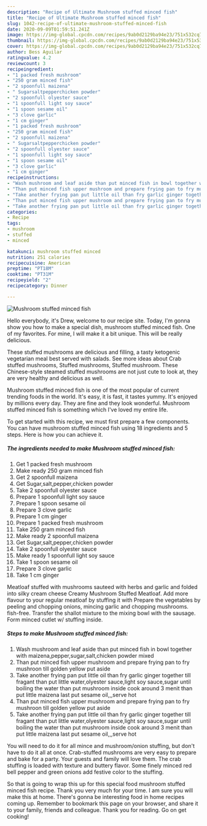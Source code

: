```yaml
---
description: "Recipe of Ultimate Mushroom stuffed minced fish"
title: "Recipe of Ultimate Mushroom stuffed minced fish"
slug: 1042-recipe-of-ultimate-mushroom-stuffed-minced-fish
date: 2020-09-09T01:59:51.241Z
image: https://img-global.cpcdn.com/recipes/9ab0d2129ba94e23/751x532cq70/mushroom-stuffed-minced-fish-recipe-main-photo.jpg
thumbnail: https://img-global.cpcdn.com/recipes/9ab0d2129ba94e23/751x532cq70/mushroom-stuffed-minced-fish-recipe-main-photo.jpg
cover: https://img-global.cpcdn.com/recipes/9ab0d2129ba94e23/751x532cq70/mushroom-stuffed-minced-fish-recipe-main-photo.jpg
author: Bess Aguilar
ratingvalue: 4.2
reviewcount: 3
recipeingredient:
- "1 packed fresh mushroom"
- "250 gram minced fish"
- "2 spoonfull maizena"
- " Sugarsaltpepperchicken powder"
- "2 spoonfull olyester sauce"
- "1 spoonfull light soy sauce"
- "1 spoon sesame oil"
- "3 clove garlic"
- "1 cm ginger"
- "1 packed fresh mushroom"
- "250 gram minced fish"
- "2 spoonfull maizena"
- " Sugarsaltpepperchicken powder"
- "2 spoonfull olyester sauce"
- "1 spoonfull light soy sauce"
- "1 spoon sesame oil"
- "3 clove garlic"
- "1 cm ginger"
recipeinstructions:
- "Wash mushroom and leaf aside than put minced fish in bowl together with maizena,pepper,sugar,salt,chicken powder mixed"
- "Than put minced fish upper mushroom and prepare frying pan to fry mushroon till golden yellow put aside"
- "Take another frying pan put little oil than fry garlic ginger together till fragant than put little water,olyester sauce,light soy sauce,sugar until boiling the water than put mushroom inside cook around 3 menit than put little maizena last put sesame oil,,,serve hot"
- "Than put minced fish upper mushroom and prepare frying pan to fry mushroon till golden yellow put aside"
- "Take another frying pan put little oil than fry garlic ginger together till fragant than put little water,olyester sauce,light soy sauce,sugar until boiling the water than put mushroom inside cook around 3 menit than put little maizena last put sesame oil,,,serve hot"
categories:
- Recipe
tags:
- mushroom
- stuffed
- minced

katakunci: mushroom stuffed minced 
nutrition: 251 calories
recipecuisine: American
preptime: "PT18M"
cooktime: "PT31M"
recipeyield: "2"
recipecategory: Dinner

---
```



![Mushroom stuffed minced fish](https://img-global.cpcdn.com/recipes/9ab0d2129ba94e23/751x532cq70/mushroom-stuffed-minced-fish-recipe-main-photo.jpg)

Hello everybody, it's Drew, welcome to our recipe site. Today, I'm gonna show you how to make a special dish, mushroom stuffed minced fish. One of my favorites. For mine, I will make it a bit unique. This will be really delicious.

These stuffed mushrooms are delicious and filling, a tasty ketogenic vegetarian meal best served with salads. See more ideas about Crab stuffed mushrooms, Stuffed mushrooms, Stuffed mushroom. These Chinese-style steamed stuffed mushrooms are not just cute to look at, they are very healthy and delicious as well.

Mushroom stuffed minced fish is one of the most popular of current trending foods in the world. It's easy, it is fast, it tastes yummy. It's enjoyed by millions every day. They are fine and they look wonderful. Mushroom stuffed minced fish is something which I've loved my entire life.


To get started with this recipe, we must first prepare a few components. You can have mushroom stuffed minced fish using 18 ingredients and 5 steps. Here is how you can achieve it.

<!--inarticleads1-->

##### The ingredients needed to make Mushroom stuffed minced fish:

1. Get 1 packed fresh mushroom
1. Make ready 250 gram minced fish
1. Get 2 spoonfull maizena
1. Get  Sugar,salt,pepper,chicken powder
1. Take 2 spoonfull olyester sauce
1. Prepare 1 spoonfull light soy sauce
1. Prepare 1 spoon sesame oil
1. Prepare 3 clove garlic
1. Prepare 1 cm ginger
1. Prepare 1 packed fresh mushroom
1. Take 250 gram minced fish
1. Make ready 2 spoonfull maizena
1. Get  Sugar,salt,pepper,chicken powder
1. Take 2 spoonfull olyester sauce
1. Make ready 1 spoonfull light soy sauce
1. Take 1 spoon sesame oil
1. Prepare 3 clove garlic
1. Take 1 cm ginger


Meatloaf stuffed with mushrooms sauteed with herbs and garlic and folded into silky cream cheese Creamy Mushroom Stuffed Meatloaf. Add more flavour to your regular meatloaf by stuffing it with Prepare the vegetables by peeling and chopping onions, mincing garlic and chopping mushrooms. fish-free. Transfer the shallot mixture to the mixing bowl with the sausage. Form minced cutlet w/ stuffing inside. 

<!--inarticleads2-->

##### Steps to make Mushroom stuffed minced fish:

1. Wash mushroom and leaf aside than put minced fish in bowl together with maizena,pepper,sugar,salt,chicken powder mixed
1. Than put minced fish upper mushroom and prepare frying pan to fry mushroon till golden yellow put aside
1. Take another frying pan put little oil than fry garlic ginger together till fragant than put little water,olyester sauce,light soy sauce,sugar until boiling the water than put mushroom inside cook around 3 menit than put little maizena last put sesame oil,,,serve hot
1. Than put minced fish upper mushroom and prepare frying pan to fry mushroon till golden yellow put aside
1. Take another frying pan put little oil than fry garlic ginger together till fragant than put little water,olyester sauce,light soy sauce,sugar until boiling the water than put mushroom inside cook around 3 menit than put little maizena last put sesame oil,,,serve hot


You will need to do it for all mince and mushroom/onion stuffing, but don&#39;t have to do it all at once. Crab-stuffed mushrooms are very easy to prepare and bake for a party. Your guests and family will love them. The crab stuffing is loaded with texture and buttery flavor. Some finely minced red bell pepper and green onions add festive color to the stuffing. 

So that is going to wrap this up for this special food mushroom stuffed minced fish recipe. Thank you very much for your time. I am sure you will make this at home. There's gonna be interesting food in home recipes coming up. Remember to bookmark this page on your browser, and share it to your family, friends and colleague. Thank you for reading. Go on get cooking!
